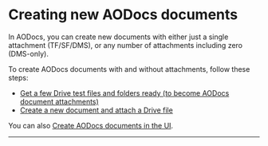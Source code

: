 # Creating new AODocs documents

In AODocs, you can create new documents with either just a single attachment (TF/SF/DMS), or any number of attachments including zero (DMS-only).

To create AODocs documents with and without attachments, follow these steps:

* [Get a few Drive test files and folders ready (to become AODocs document attachments)](/docs/ao-docs-dev.appspot.com/1/c/Guides/Manage%20AODocs%20documents/Create,%20modify,%20delete%20documents/Create%20new%20documents%20with%20attachments/Create%20test%20Drive%20files%20and%20folders)
* [Create a new document and attach a Drive file](/docs/ao-docs-dev.appspot.com/1/c/Guides/Manage%20AODocs%20documents/Create,%20modify,%20delete%20documents/Create%20new%20documents%20with%20attachments/Create%20new%20document%20and%20attach%20Drive%20file)

You can also [Create AODocs documents in the UI](https://support.aodocs.com/hc/en-us/articles/115005892403-Create-AODocs-documents).

---